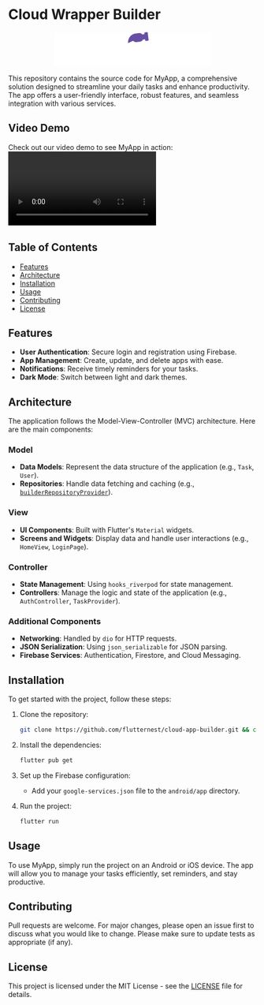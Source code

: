 # Cloud Wrapper Builder

<p align="center">
  <img src="https://github.com/Flutternest/cloud-app-builder/blob/main/assets/images/logo_dark.png?raw=true" alt="Logo">
</p>
This repository contains the source code for MyApp, a comprehensive solution designed to streamline your daily tasks and enhance productivity. The app offers a user-friendly interface, robust features, and seamless integration with various services.


## Video Demo
Check out our video demo to see MyApp in action:
![demo](https://github.com/Flutternest/cloud-app-builder/raw/refs/heads/main/demo/viddemo.mov)

## Table of Contents
- [Features](#features)
- [Architecture](#architecture)
- [Installation](#installation)
- [Usage](#usage)
- [Contributing](#contributing)
- [License](#license)

## Features
- **User Authentication**: Secure login and registration using Firebase.
- **App Management**: Create, update, and delete apps with ease.
- **Notifications**: Receive timely reminders for your tasks.
- **Dark Mode**: Switch between light and dark themes.

## Architecture
The application follows the Model-View-Controller (MVC) architecture. Here are the main components:

### Model
- **Data Models**: Represent the data structure of the application (e.g., `Task`, `User`).
- **Repositories**: Handle data fetching and caching (e.g., [`builderRepositoryProvider`](lib/repositories/builder_repository.dart)).

### View
- **UI Components**: Built with Flutter's `Material` widgets.
- **Screens and Widgets**: Display data and handle user interactions (e.g., `HomeView`, `LoginPage`).

### Controller
- **State Management**: Using `hooks_riverpod` for state management.
- **Controllers**: Manage the logic and state of the application (e.g., `AuthController`, `TaskProvider`).

### Additional Components
- **Networking**: Handled by `dio` for HTTP requests.
- **JSON Serialization**: Using `json_serializable` for JSON parsing.
- **Firebase Services**: Authentication, Firestore, and Cloud Messaging.

## Installation
To get started with the project, follow these steps:

1. Clone the repository:
    ```bash
    git clone https://github.com/flutternest/cloud-app-builder.git && cd cloud-app-builder
    ```

2. Install the dependencies:
    ```bash
    flutter pub get
    ```

3. Set up the Firebase configuration:
    - Add your `google-services.json` file to the `android/app` directory.

4. Run the project:
    ```bash
    flutter run
    ```

## Usage
To use MyApp, simply run the project on an Android or iOS device. The app will allow you to manage your tasks efficiently, set reminders, and stay productive.

## Contributing
Pull requests are welcome. For major changes, please open an issue first to discuss what you would like to change.
Please make sure to update tests as appropriate (if any).

## License
This project is licensed under the MIT License - see the [LICENSE](LICENSE) file for details.